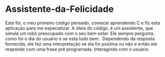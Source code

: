 ﻿# Assistente-da-Felicidade
Este foi, o meu primeiro código pensado, comecei aprendendo C e fiz esta aplicação para me especializar. A ideia do código, é um assistente, que simula um robô preocupado com o seu bem estar. Ele  sempre pergunta, como foi o dia do usuário e se esta tudo bem . Dependendo da resposta fornecida, ele faz uma interpretação  se ela foi positiva ou não e então ele responde com uma frase pré programada. Interagindo com o usuário.
